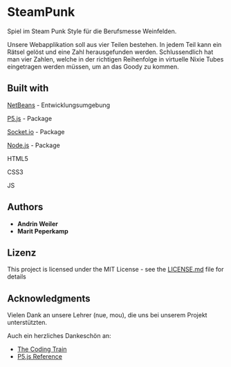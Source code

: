 # SteamPunk

Spiel im Steam Punk Style für die Berufsmesse Weinfelden.

Unsere Webapplikation soll aus vier Teilen bestehen. In jedem Teil kann ein Rätsel gelöst und eine Zahl herausgefunden werden. Schlussendlich hat man vier Zahlen, welche in der richtigen Reihenfolge in virtuelle Nixie Tubes eingetragen werden müssen, um an das Goody zu kommen.

## Built with

[NetBeans](https://netbeans.org/) - Entwicklungsumgebung

[P5.js](https://p5js.org/) - Package

[Socket.io](https://socket.io/) - Package

[Node.js](https://nodejs.org/en/) - Package

HTML5

CSS3

JS

## Authors

* **Andrin Weiler**
* **Marit Peperkamp**

## Lizenz

This project is licensed under the MIT License - see the [LICENSE.md](LICENSE.md) file for details

## Acknowledgments
Vielen Dank an unsere Lehrer (nue, mou), die uns bei unserem Projekt unterstützten.

Auch ein herzliches Dankeschön an:

* [The Coding Train](https://www.youtube.com/user/shiffman/videos?app=desktop) 
* [P5.js Reference](https://p5js.org/reference/)
